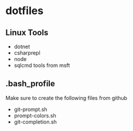 # dotfiles

## Linux Tools
* dotnet
* csharprepl
* node
* sqlcmd tools from msft

## .bash_profile
Make sure to create the following files from github
* git-prompt.sh
* prompt-colors.sh
* git-completion.sh
